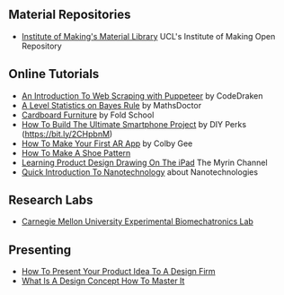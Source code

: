 ## Material Repositories
+ [Institute of Making's Material Library](https://open-education-repository.ucl.ac.uk/310/) UCL's Institute of Making Open Repository

## Online Tutorials
+ [An Introduction To Web Scraping with Puppeteer](https://medium.com/swlh/an-introduction-to-web-scraping-with-puppeteer-3d35a51fdca0) by CodeDraken
+ [A Level Statistics on Bayes Rule](https://www.youtube.com/watch?v=tRE6mKAIkno) by MathsDoctor
+ [Cardboard Furniture](http://www.foldschool.com/_objects/objects_stool/objects_stool.html) by Fold School
+ [How To Build The Ultimate Smartphone Project](https://www.youtube.com/watch?v=FKL9_bdtHq0) by DIY Perks (https://bit.ly/2CHpbnM)
+ [How To Make Your First AR App](https://medium.com/vr-first/colby-gees-step-by-step-guide-to-developing-an-augmented-reality-app-bbab5cb359e9) by Colby Gee
+ [How To Make A Shoe Pattern](https://sneakerfactory.net/sneakers/2019/01/how-to-make-a-shoe-pattern/)
+ [Learning Product Design Drawing On The iPad](https://www.youtube.com/watch?v=seAYY_QyzPc) The Myrin Channel
+ [Quick Introduction To Nanotechnology](https://nanohub.org/groups/education) about Nanotechnologies

## Research Labs
+ [Carnegie Mellon University Experimental Biomechatronics Lab](http://biomechatronics.cit.cmu.edu/) 

## Presenting
+ [How To Present Your Product Idea To A Design Firm](https://medium.com/jaycon-systems/how-to-present-your-product-idea-to-a-design-firm-ecab7a911b58)
+ [What Is A Design Concept How To Master It](https://medium.muz.li/what-is-a-design-concept-how-to-master-it)

